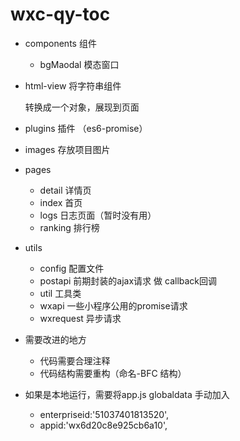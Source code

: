 # wxc-qy-toc

* components 组件
    * bgMaodal 模态窗口

*  html-view  将字符串组件<p> <view> 转换成一个对象，展现到页面
*  plugins   插件 （es6-promise）
*  images 存放项目图片

* pages
    * detail 详情页
    * index  首页
    * logs   日志页面（暂时没有用）
    * ranking 排行榜

 * utils
    * config 配置文件
    * postapi 前期封装的ajax请求 做  callback回调
    * util  工具类
    * wxapi  一些小程序公用的promise请求
    * wxrequest 异步请求

 * 需要改进的地方
    * 代码需要合理注释
    * 代码结构需要重构（命名-BFC 结构）

* 如果是本地运行，需要将app.js globaldata 手动加入
  * enterpriseid:'51037401813520',
  * appid:'wx6d20c8e925cb6a10',
     